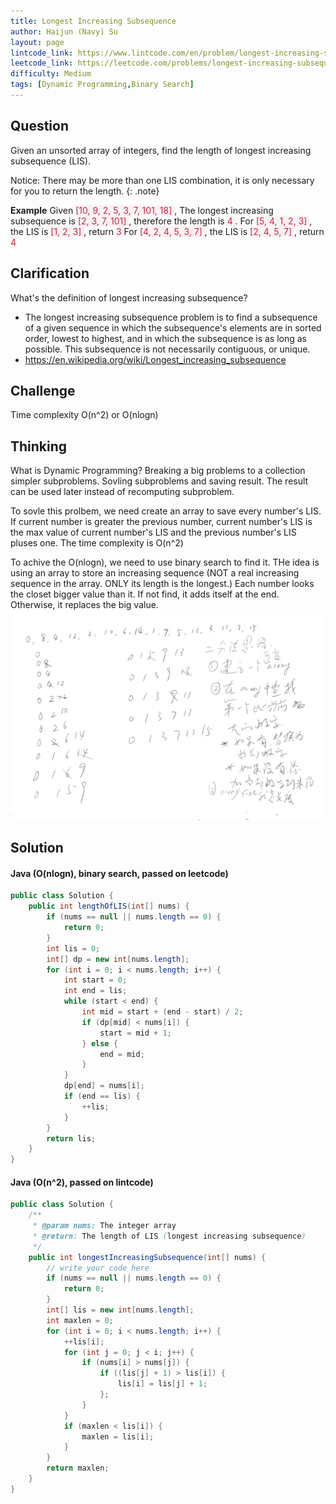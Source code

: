 ```yaml
---
title: Longest Increasing Subsequence
author: Haijun (Navy) Su
layout: page
lintcode_link: https://www.lintcode.com/en/problem/longest-increasing-subsequence/
leetcode_link: https://leetcode.com/problems/longest-increasing-subsequence/#/description
difficulty: Medium
tags: [Dynamic Programming,Binary Search]
---
```

## Question
Given an unsorted array of integers, find the length of longest increasing subsequence (LIS).

<i class="fa fa-info-circle" aria-hidden="true"></i> Notice:
There may be more than one LIS combination, it is only necessary for you to return the length.
{: .note}

**Example**
Given <font style="color: #C72541; background: #F9F2F4;">[10, 9, 2, 5, 3, 7, 101, 18] </font>, The longest increasing subsequence is <font style="color: #C72541; background: #F9F2F4;">[2, 3, 7, 101] </font>, therefore the length is <font style="color: #C72541; background: #F9F2F4;">4 </font>. 
For <font style="color: #C72541; background: #F9F2F4;">[5, 4, 1, 2, 3] </font>, the LIS is <font style="color: #C72541; background: #F9F2F4;">[1, 2, 3] </font>, return <font style="color: #C72541; background: #F9F2F4;">3 </font>
For <font style="color: #C72541; background: #F9F2F4;">[4, 2, 4, 5, 3, 7] </font>, the LIS is <font style="color: #C72541; background: #F9F2F4;">[2, 4, 5, 7] </font>, return <font style="color: #C72541; background: #F9F2F4;">4 </font>

## Clarification
What's the definition of longest increasing subsequence?
* The longest increasing subsequence problem is to find a subsequence of a given sequence in which the subsequence's elements are in sorted order, lowest to highest, and in which the subsequence is as long as possible. This subsequence is not necessarily contiguous, or unique.
* <https://en.wikipedia.org/wiki/Longest_increasing_subsequence>

## Challenge
Time complexity O(n^2) or O(nlogn)

## Thinking
What is Dynamic Programming?
Breaking a big problems to a collection simpler subproblems. Sovling subproblems and saving result. The result can be used later instead of recomputing subproblem.

To sovle this prolbem, we need create an array to save every number's LIS. If current number is greater the previous number, current number's LIS is the max value of current number's LIS and the previous number's LIS pluses one. The time complexity is O(n^2)

To achive the O(nlogn), we need to use binary search to find it. THe idea is using an array to store an increasing sequence (NOT a real increasing sequence in the array. ONLY its length is the longest.) Each number looks the closet bigger value than it. If not find,  it adds itself at the end. Otherwise, it replaces the big value.
![longestIncreasingSubsequence](/images/Lintcode/longest-increasing-subsequence2.png)


## Solution
#### Java (O(nlogn), binary search, passed on leetcode)
~~~ java
public class Solution {
    public int lengthOfLIS(int[] nums) {
        if (nums == null || nums.length == 0) {
            return 0;
        }
        int lis = 0;
        int[] dp = new int[nums.length];
        for (int i = 0; i < nums.length; i++) {
            int start = 0;
            int end = lis;
            while (start < end) {
                int mid = start + (end - start) / 2;
                if (dp[mid] < nums[i]) {
                    start = mid + 1;
                } else {
                    end = mid;
                }
            }
            dp[end] = nums[i];
            if (end == lis) {
                ++lis;
            }
        }
        return lis;
    }
}
~~~
#### Java (O(n^2), passed on lintcode)
~~~ java
public class Solution {
    /**
     * @param nums: The integer array
     * @return: The length of LIS (longest increasing subsequence)
     */
    public int longestIncreasingSubsequence(int[] nums) {
        // write your code here
        if (nums == null || nums.length == 0) {
            return 0;
        }
        int[] lis = new int[nums.length];
        int maxlen = 0;
        for (int i = 0; i < nums.length; i++) {
            ++lis[i];
            for (int j = 0; j < i; j++) {
                if (nums[i] > nums[j]) {
                    if ((lis[j] + 1) > lis[i]) {
                        lis[i] = lis[j] + 1;
                    };
                }
            }
            if (maxlen < lis[i]) {
                maxlen = lis[i];
            }
        }
        return maxlen;
    }
}
~~~


